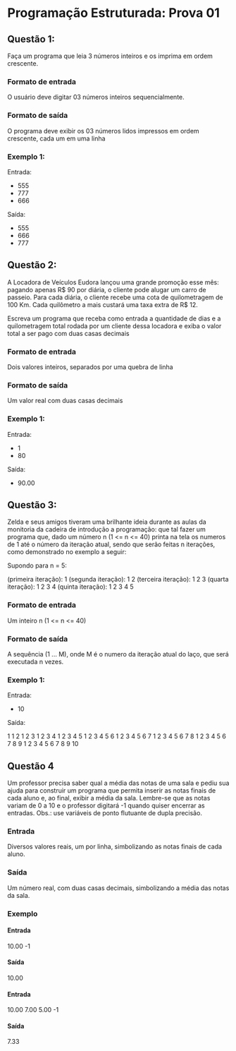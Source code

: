 # Programação Estruturada: Prova 01

## Questão 1:

Faça um programa que leia 3 números inteiros e os imprima em ordem crescente.

### Formato de entrada

O usuário deve digitar 03 números inteiros sequencialmente.

### Formato de saída

O programa deve exibir os 03 números lidos impressos em ordem crescente, cada um em uma linha

### Exemplo 1:

Entrada:

- 555
- 777
- 666

Saída:

- 555
- 666
- 777

## Questão 2:

A Locadora de Veículos Eudora lançou uma grande promoção esse mês: pagando apenas R$ 90 por diária, o cliente pode alugar um carro de passeio. Para cada diária, o cliente recebe uma cota de quilometragem de 100 Km. Cada quilômetro a mais custará uma taxa extra de R$ 12.

Escreva um programa que receba como entrada a quantidade de dias e a quilometragem total rodada por um cliente dessa locadora e exiba o valor total a ser pago com duas casas decimais

### Formato de entrada

Dois valores inteiros, separados por uma quebra de linha

### Formato de saída

Um valor real com duas casas decimais

### Exemplo 1:

Entrada:

- 1
- 80

Saída:

- 90.00

## Questão 3:

Zelda e seus amigos tiveram uma brilhante ideia durante as aulas da monitoria da cadeira de introdução a programação: que tal fazer um programa que, dado um número n (1 <= n <= 40) printa na tela os numeros de 1 até o número da iteração atual, sendo que serão feitas n iterações, como demonstrado no exemplo a seguir:

Supondo para n = 5:

(primeira iteração):   1
(segunda iteração):    1 2
(terceira iteração):   1 2 3
(quarta iteração):     1 2 3 4
(quinta iteração):     1 2 3 4 5

### Formato de entrada

Um inteiro n (1 <= n <= 40)

### Formato de saída

A sequência (1 ... M), onde M é o numero da iteração atual do laço, que será executada n vezes.


### Exemplo 1:

Entrada:

- 10

Saída:

1
1 2
1 2 3
1 2 3 4
1 2 3 4 5
1 2 3 4 5 6
1 2 3 4 5 6 7
1 2 3 4 5 6 7 8
1 2 3 4 5 6 7 8 9
1 2 3 4 5 6 7 8 9 10


## Questão 4

Um professor precisa saber qual a média das notas de uma sala e pediu sua ajuda para construir um programa que permita inserir as notas finais de cada aluno e, ao final, exibir a média da sala. Lembre-se que as notas variam de 0 a 10 e o professor digitará -1 quando quiser encerrar as entradas. Obs.: use variáveis de ponto flutuante de dupla precisão.

### Entrada

Diversos valores reais, um por linha, simbolizando as notas finais de cada aluno.

### Saída

Um número real, com duas casas decimais, simbolizando a média das notas da sala.


### Exemplo

#### Entrada
10.00
-1

#### Saída
10.00

#### Entrada

10.00
7.00
5.00
-1

#### Saída

7.33

